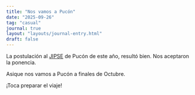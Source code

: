 ```yaml
---
title: "Nos vamos a Pucón"
date: "2025-09-26"
tag: "casual"
journal: true
layout: "layouts/journal-entry.html"
draft: false
---
```


La postulación al [JIPSE](https://jipse2025.ufro.cl) de Pucón de este año, resultó bien. Nos aceptaron la ponencia.

Asique nos vamos a Pucón a finales de Octubre.

¡Toca preparar el viaje!

